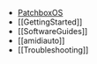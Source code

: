 * [PatchboxOS](index)
* [[GettingStarted]]
* [[SoftwareGuides]]
* [[amidiauto]]
* [[Troubleshooting]]

